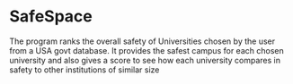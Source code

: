 # SafeSpace
The program ranks the overall safety of Universities chosen by the user from a USA govt database. It provides the safest campus for each chosen university and also gives a score to see how each university compares in safety to other institutions of similar size

